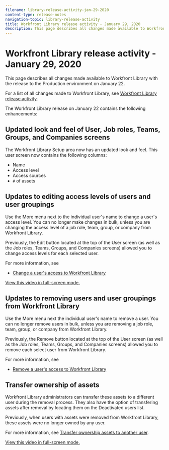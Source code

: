 ```yaml
---
filename: library-release-activity-jan-29-2020
content-type: release-notes
navigation-topic: library-release-activity
title: Workfront Library release activity - January 29, 2020
description: This page describes all changes made available to Workfront Library with the release to the Production environment on January 22.
---
```


# Workfront Library release activity - January 29, 2020

This page describes all changes made available to Workfront Library with the release to the Production environment on January 22.

For a list of all changes made to Workfront Library, see [Workfront Library release activity](../../../product-announcements/product-releases/library-release-activity/workfront-library-release-activity.md).

The Workfront Library release on January 22 contains the following enhancements:

## Updated look and feel of User, Job roles, Teams, Groups, and Companies screens

The Workfront Library Setup area now has an updated look and feel. This user screen now contains the following columns:

* Name
* Access level
* Access sources
* `#` of assets

## Updates to editing access levels of users and user groupings

Use the More menu next to the individual user's name to change a user's access level. You can no longer make changes in bulk, unless you are changing the access level of a job role, team, group, or company from Workfront Library.

Previously, the Edit button located at the top of the User screen (as well as the Job roles, Teams, Groups, and Companies screens) allowed you to change access levels for each selected user.

For more information, see

* [Change a user's access to Workfront Library](../../../workfront-library/administration-and-setup/user-access/change-user-access.md)

<!--WRITER
<iframe class="vimeo-player_0" src="assets/391362256?" frameborder="0" allowfullscreen="1" width="560px" height="315px"></iframe>
-->

[View this video in full-screen mode.](https://vimeo.com/391362256/8c89677e28)

## Updates to removing users and user groupings from Workfront Library

Use the More menu next the individual user's name to remove a user. You can no longer remove users in bulk, unless you are removing a job role, team, group, or company from Workfront Library.

Previously, the Remove button located at the top of the User screen (as well as the Job roles, Teams, Groups, and Companies screens) allowed you to remove each select user from Workfront Library.

For more information, see

* [Remove a user's access to Workfront Library](../../../workfront-library/administration-and-setup/user-access/remove-a-users-access-library.md)

## Transfer ownership of assets

Workfront Library administrators can transfer these assets to a different user during the removal process. They also have the option of transfering assets after removal by locating them on the Deactivated users list.

Previously, when users with assets were removed from Workfront Library, these assets were no longer owned by any user.

For more information, see [Transfer ownership assets to another user](../../../workfront-library/administration-and-setup/manage-assets/transfer-ownership-to-others.md).

<!--WRITER
<iframe class="vimeo-player_0" src="assets/391362243?" frameborder="0" allowfullscreen="1" width="560px" height="315px"></iframe>
-->

[View this video in full-screen mode.](https://vimeo.com/391362243/6581c1ef43) 
